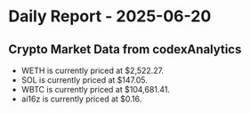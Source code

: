 # Daily Report - 2025-06-20

## Crypto Market Data from codexAnalytics

- WETH is currently priced at $2,522.27.
- SOL is currently priced at $147.05.
- WBTC is currently priced at $104,681.41.
- ai16z is currently priced at $0.16.